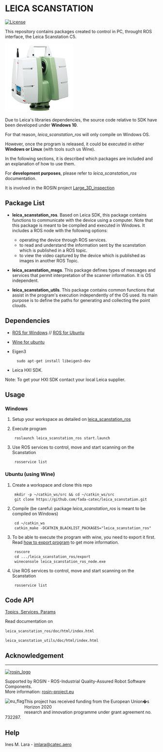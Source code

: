 # LEICA SCANSTATION

[![License](https://img.shields.io/badge/License-Apache%202-blue.svg)](https://opensource.org/licenses/Apache-2.0)

This repository contains packages created to control in PC, throught ROS interface, the Leica Scanstation C5. 

![leica](scanstationC5.jpg)

Due to Leica's libraries dependencies, the source code relative to SDK have been developed under **Windows 10**. 

For that reason, *leica_scanstation_ros* will only compile on Windows OS.

However, once the program is released, it could be executed in either **Windows or Linux** (with tools such us Wine).

In the following sections, it is described which packages are included and an explanation of how to use them.

For **development purposes**, please refer to *leica_scanstation_ros* documentation. 

It is involved in the ROSIN project [Large_3D_inspection](http://wiki.ros.org/large_3d_inspection)

## Package List
- **leica_scanstation_ros**. Based on Leica SDK, this package contains functions to communicate with the device using a computer. Note that this package is meant to be compiled and executed in Windows. It includes a ROS node with the following options:
    - operating the device through ROS services. 
    - to read and understand the information sent by the scanstation which is published in a ROS topic. 
    - to view the video captured by the device which is published as images in another ROS Topic.

- **leica_scanstation_msgs**. This package defines types of messages and services that permit interpretation of the scanner information.
It is OS independent.

- **leica_scanstation_utils**. This package contains common functions that assist in the program's execution independently of the OS used. Its main purpose is to define the paths for generating and collecting the point clouds. 

## Dependencies 
- [ROS for Windows](http://wiki.ros.org/Installation/Windows) // [ROS for Ubuntu](http://wiki.ros.org/Installation/Ubuntu)
- [Wine for ubuntu](https://tecadmin.net/install-wine-on-ubuntu/)
- Eigen3

        sudo apt-get install libeigen3-dev

- Leica HXI SDK.

Note: To get your HXI SDK contact your local Leica supplier.

## Usage
### Windows
1. Setup your workspace as detailed on [leica_scanstation_ros](https://github.com/fada-catec/leica_scanstation/blob/master/leica_scanstation_ros/README.md#set-up)

2. Execute program 

        roslaunch leica_scanstation_ros start.launch

3. Use ROS services to control, move and start scanning on the Scanstation

        rosservice list

### Ubuntu (using Wine)
1. Create a workspace and clone this repo

        mkdir -p ~/catkin_ws/src && cd ~/catkin_ws/src
        git clone https://github.com/fada-catec/leica_scanstation.git

2. Compile (be careful: package *leica_scanstation_ros* is meant to be compiled on Windows) 

        cd ~/catkin_ws
        catkin_make -DCATKIN_BLACKLIST_PACKAGES="leica_scanstation_ros"

3. To be able to execute the program with wine, you need to export it first. Read [how to export program](https://github.com/fada-catec/leica_scanstation/blob/master/leica_scanstation_ros/README.md#export-program) to get more information.

        roscore
        cd .../leica_scanstation_ros/export
        wineconsole leica_scanstation_ros_node.exe

4. Use ROS services to control, move and start scanning on the Scanstation

        rosservice list

## Code API

[Topics, Services, Params](http://wiki.ros.org/leica_scanstation#Code_API)

Read documentation on

`leica_scanstation_ros/doc/html/index.html`

`leica_scanstation_utils/doc/html/index.html`

##  Acknowledgement ##
***
<!-- 
    ROSIN acknowledgement from the ROSIN press kit
    @ https://github.com/rosin-project/press_kit
-->

<a href="http://rosin-project.eu">
  <img src="http://rosin-project.eu/wp-content/uploads/rosin_ack_logo_wide.png" 
       alt="rosin_logo" height="60" >
</a>

Supported by ROSIN - ROS-Industrial Quality-Assured Robot Software Components.  
More information: <a href="http://rosin-project.eu">rosin-project.eu</a>

<img src="http://rosin-project.eu/wp-content/uploads/rosin_eu_flag.jpg" 
     alt="eu_flag" height="45" align="left" >  

This project has received funding from the European Union�s Horizon 2020  
research and innovation programme under grant agreement no. 732287. 

## Help
Ines M. Lara - imlara@catec.aero